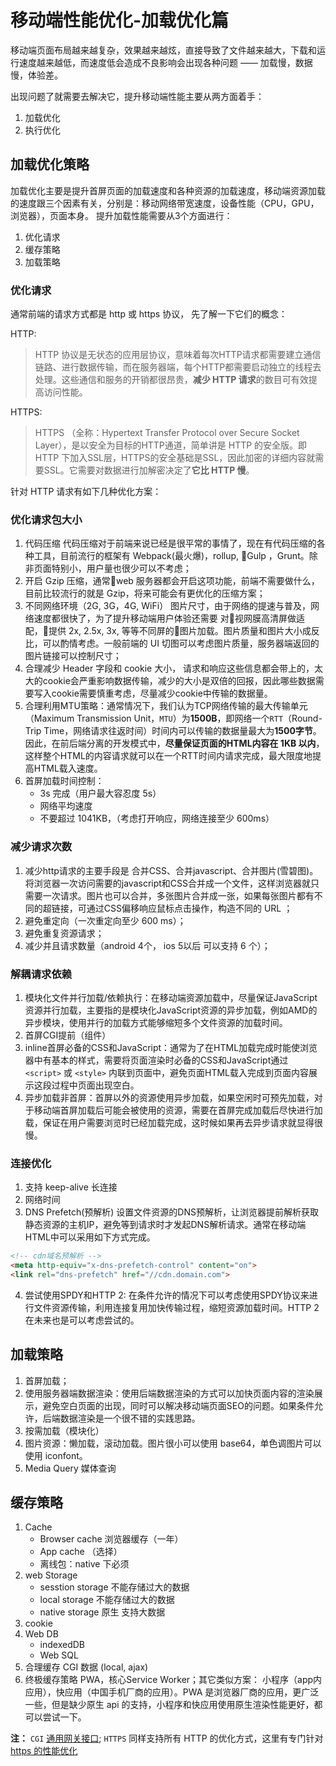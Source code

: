 # 移动端性能优化-加载优化篇

移动端页面布局越来越复杂，效果越来越炫，直接导致了文件越来越大，下载和运行速度越来越低，而速度低会造成不良影响会出现各种问题 —— 加载慢，数据慢，体验差。

出现问题了就需要去解决它，提升移动端性能主要从两方面着手：

1. 加载优化
2. 执行优化

## 加载优化策略

加载优化主要是提升首屏页面的加载速度和各种资源的加载速度，移动端资源加载的速度跟三个因素有关，分别是：移动网络带宽速度，设备性能（CPU，GPU，浏览器），页面本身。
提升加载性能需要从3个方面进行：

1. 优化请求
2. 缓存策略
3. 加载策略

### 优化请求

通常前端的请求方式都是 http 或 https 协议， 先了解一下它们的概念：

HTTP:
> HTTP 协议是无状态的应用层协议，意味着每次HTTP请求都需要建立通信链路、进行数据传输，而在服务器端，每个HTTP都需要启动独立的线程去处理。这些通信和服务的开销都很昂贵，**减少 HTTP 请求**的数目可有效提高访问性能。

HTTPS:
> HTTPS （全称：Hypertext Transfer Protocol over Secure Socket Layer），是以安全为目标的HTTP通道，简单讲是 HTTP 的安全版。即 HTTP 下加入SSL层，HTTPS的安全基础是SSL，因此加密的详细内容就需要SSL。它需要对数据进行加解密决定了**它比 HTTP 慢**。

针对 HTTP 请求有如下几种优化方案：

### 优化请求包大小

1. 代码压缩 代码压缩对于前端来说已经是很平常的事情了，现在有代码压缩的各种工具，目前流行的框架有 Webpack(最火爆)，rollup, Gulp ，Grunt。除非页面特别小，用户量也很少可以不考虑；
2. 开启 Gzip 压缩，通常web 服务器都会开启这项功能，前端不需要做什么，目前比较流行的就是 Gzip，将来可能会有更优化的压缩方案；
3. 不同网络环境（2G, 3G，4G, WiFi） 图片尺寸，由于网络的提速与普及，网络速度都很快了，为了提升移动端用户体验还需要 对视网膜高清屏做适配，提供 2x, 2.5x, 3x, 等等不同屏的图片加载。图片质量和图片大小成反比，可以酌情考虑。一般前端的 UI 切图可以考虑图片质量，服务器端返回的图片链接可以控制尺寸；
4. 合理减少 Header 字段和 cookie 大小， 请求和响应这些信息都会带上的，太大的cookie会严重影响数据传输，减少的大小是双倍的回报，因此哪些数据需要写入cookie需要慎重考虑，尽量减少cookie中传输的数据量。
5. 合理利用MTU策略：通常情况下，我们认为TCP网络传输的最大传输单元（Maximum Transmission Unit，`MTU`）为**1500B**，即网络一个`RTT`（Round-Trip Time，网络请求往返时间）时间内可以传输的数据量最大为**1500字节**。因此，在前后端分离的开发模式中，**尽量保证页面的HTML内容在 1KB 以内**，这样整个HTML的内容请求就可以在一个RTT时间内请求完成，最大限度地提高HTML载入速度。
6. 首屏加载时间控制：
    * 3s 完成（用户最大容忍度 5s）
    * 网络平均速度
    * 不要超过 1041KB，（考虑打开响应，网络连接至少 600ms）

### 减少请求次数

1. 减少http请求的主要手段是 合并CSS、合并javascript、合并图片(雪碧图)。将浏览器一次访问需要的javascript和CSS合并成一个文件，这样浏览器就只需要一次请求。图片也可以合并，多张图片合并成一张，如果每张图片都有不同的超链接，可通过CSS偏移响应鼠标点击操作，构造不同的 URL ；
2. 避免重定向（一次重定向至少 600 ms）；
3. 避免重复资源请求；
4. 减少并且请求数量（android 4个， ios 5以后 可以支持 6 个）；

### 解耦请求依赖

1. 模块化文件并行加载/依赖执行：在移动端资源加载中，尽量保证JavaScript资源并行加载，主要指的是模块化JavaScript资源的异步加载，例如AMD的异步模块，使用并行的加载方式能够缩短多个文件资源的加载时间。
2. 首屏CGI提前（组件）
3. inline首屏必备的CSS和JavaScript：通常为了在HTML加载完成时能使浏览器中有基本的样式，需要将页面渲染时必备的CSS和JavaScript通过 `<script>` 或 `<style>` 内联到页面中，避免页面HTML载入完成到页面内容展示这段过程中页面出现空白。
4. 异步加载非首屏：首屏以外的资源使用异步加载，如果空闲时可预先加载，对于移动端首屏加载后可能会被使用的资源，需要在首屏完成加载后尽快进行加载，保证在用户需要浏览时已经加载完成，这时候如果再去异步请求就显得很慢。

### 连接优化

1. 支持 keep-alive 长连接
2. 网络时间
3. DNS Prefetch(预解析) 设置文件资源的DNS预解析，让浏览器提前解析获取静态资源的主机IP，避免等到请求时才发起DNS解析请求。通常在移动端HTML中可以采用如下方式完成。

```html
<!-- cdn域名预解析 -->
<meta http-equiv="x-dns-prefetch-control" content="on">
<link rel="dns-prefetch" href="//cdn.domain.com">
```

4. 尝试使用SPDY和HTTP 2: 在条件允许的情况下可以考虑使用SPDY协议来进行文件资源传输，利用连接复用加快传输过程，缩短资源加载时间。HTTP 2在未来也是可以考虑尝试的。

## 加载策略

1. 首屏加载；
2. 使用服务器端数据渲染：使用后端数据渲染的方式可以加快页面内容的渲染展示，避免空白页面的出现，同时可以解决移动端页面SEO的问题。如果条件允许，后端数据渲染是一个很不错的实践思路。
3. 按需加载（模块化）
4. 图片资源：懒加载，滚动加载。图片很小可以使用 base64，单色调图片可以使用 iconfont。
5. Media Query 媒体查询

## 缓存策略

1. Cache
    * Browser cache 浏览器缓存（一年）
    * App cache （选择）
    * 离线包：native 下必须
2. web Storage
    * sesstion storage 不能存储过大的数据
    * local storage 不能存储过大的数据
    * native storage 原生 支持大数据
3. cookie
4. Web DB
    * indexedDB
    * Web SQL
5. 合理缓存 CGI 数据 (local, ajax)
6. 终极缓存策略 PWA，核心Service Worker；其它类似方案： 小程序（app内应用），快应用（中国手机厂商的应用）。PWA 是浏览器厂商的应用，更广泛一些，但是缺少原生 api 的支持，小程序和快应用使用原生渲染性能更好，都可以尝试一下。

**注：**
`CGI` [通用网关接口](https://baike.baidu.com/item/CGI/607810);
`HTTPS` 同样支持所有 HTTP 的优化方式，这里有专门针对 [https 的性能优化](https://zhuanlan.zhihu.com/p/25290538)
